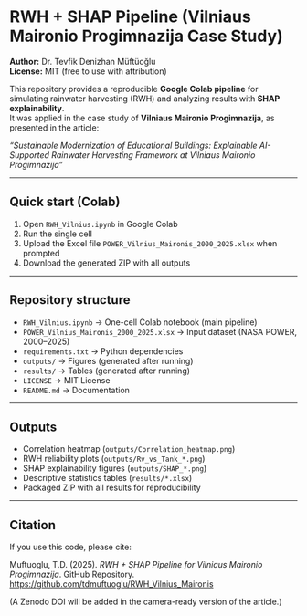 # RWH + SHAP Pipeline (Vilniaus Maironio Progimnazija Case Study)

**Author:** Dr. Tevfik Denizhan Müftüoğlu  
**License:** MIT (free to use with attribution)  

This repository provides a reproducible **Google Colab pipeline** for simulating rainwater harvesting (RWH) and analyzing results with **SHAP explainability**.  
It was applied in the case study of **Vilniaus Maironio Progimnazija**, as presented in the article:  

*“Sustainable Modernization of Educational Buildings: Explainable AI-Supported Rainwater Harvesting Framework at Vilniaus Maironio Progimnazija”*  

---

## Quick start (Colab)
1. Open `RWH_Vilnius.ipynb` in Google Colab  
2. Run the single cell  
3. Upload the Excel file `POWER_Vilnius_Maironis_2000_2025.xlsx` when prompted  
4. Download the generated ZIP with all outputs  

---

## Repository structure
- `RWH_Vilnius.ipynb` → One-cell Colab notebook (main pipeline)  
- `POWER_Vilnius_Maironis_2000_2025.xlsx` → Input dataset (NASA POWER, 2000–2025)  
- `requirements.txt` → Python dependencies  
- `outputs/` → Figures (generated after running)  
- `results/` → Tables (generated after running)  
- `LICENSE` → MIT License  
- `README.md` → Documentation  

---

## Outputs
- Correlation heatmap (`outputs/Correlation_heatmap.png`)  
- RWH reliability plots (`outputs/Rv_vs_Tank_*.png`)  
- SHAP explainability figures (`outputs/SHAP_*.png`)  
- Descriptive statistics tables (`results/*.xlsx`)  
- Packaged ZIP with all results for reproducibility  

---

## Citation
If you use this code, please cite:  

Muftuoglu, T.D. (2025). *RWH + SHAP Pipeline for Vilniaus Maironio Progimnazija*. GitHub Repository. https://github.com/tdmuftuoglu/RWH_Vilnius_Maironis  

(A Zenodo DOI will be added in the camera-ready version of the article.)


